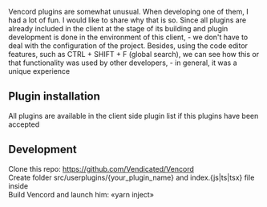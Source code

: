 Vencord plugins are somewhat unusual. When developing one of them, I had a lot
of fun. I would like to share why that is so. Since all plugins are already
included in the client at the stage of its building and plugin development is
done in the environment of this client, - we don't have to deal with the
configuration of the project. Besides, using the code editor
features, such as CTRL + SHIFT + F (global search), we can see how this or that
functionality was used by other developers, - in general, it was a unique
experience

## Plugin installation
All plugins are available in the client side plugin list if this plugins have been accepted

## Development
Clone this repo: https://github.com/Vendicated/Vencord  
Create folder src/userplugins/{your_plugin_name} and index.{js|ts|tsx} file inside  
Build Vencord and launch him: «yarn inject»